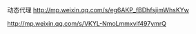 
动态代理
http://mp.weixin.qq.com/s/eg6AKP_fBDhfsjimWhsKYw

http://mp.weixin.qq.com/s/VKYL-NmoLmmxvif497ymrQ


